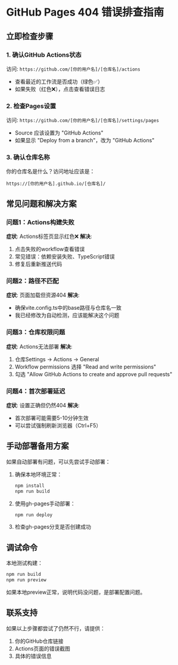 # GitHub Pages 404 错误排查指南

## 立即检查步骤

### 1. 确认GitHub Actions状态
访问: `https://github.com/[你的用户名]/[仓库名]/actions`
- 查看最近的工作流是否成功（绿色✅）
- 如果失败（红色❌），点击查看错误日志

### 2. 检查Pages设置
访问: `https://github.com/[你的用户名]/[仓库名]/settings/pages`
- Source 应该设置为 "GitHub Actions"
- 如果显示 "Deploy from a branch"，改为 "GitHub Actions"

### 3. 确认仓库名称
你的仓库名是什么？访问地址应该是：
```
https://[你的用户名].github.io/[仓库名]/
```

## 常见问题和解决方案

### 问题1：Actions构建失败
**症状**: Actions标签页显示红色❌
**解决**: 
1. 点击失败的workflow查看错误
2. 常见错误：依赖安装失败、TypeScript错误
3. 修复后重新推送代码

### 问题2：路径不匹配
**症状**: 页面加载但资源404
**解决**: 
- 确保vite.config.ts中的base路径与仓库名一致
- 我已经修改为自动检测，应该能解决这个问题

### 问题3：仓库权限问题
**症状**: Actions无法部署
**解决**:
1. 仓库Settings → Actions → General
2. Workflow permissions 选择 "Read and write permissions"
3. 勾选 "Allow GitHub Actions to create and approve pull requests"

### 问题4：首次部署延迟
**症状**: 设置正确但仍然404
**解决**: 
- 首次部署可能需要5-10分钟生效
- 可以尝试强制刷新浏览器（Ctrl+F5）

## 手动部署备用方案

如果自动部署有问题，可以先尝试手动部署：

1. 确保本地环境正常：
   ```bash
   npm install
   npm run build
   ```

2. 使用gh-pages手动部署：
   ```bash
   npm run deploy
   ```

3. 检查gh-pages分支是否创建成功

## 调试命令

本地测试构建：
```bash
npm run build
npm run preview
```

如果本地preview正常，说明代码没问题，是部署配置问题。

## 联系支持

如果以上步骤都尝试了仍然不行，请提供：
1. 你的GitHub仓库链接
2. Actions页面的错误截图
3. 具体的错误信息
